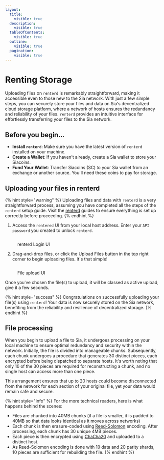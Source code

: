 ```yaml
---
layout:
  title:
    visible: true
  description:
    visible: true
  tableOfContents:
    visible: true
  outline:
    visible: true
  pagination:
    visible: true
---
```


# Renting Storage

Uploading files on `renterd` is remarkably straightforward, making it accessible even to those new to the Sia network. With just a few simple steps, you can securely store your files and data on Sia's decentralized cloud storage platform, where a network of hosts ensures the redundancy and reliability of your files. `renterd` provides an intuitive interface for effortlessly transferring your files to the Sia network.

## Before you begin...

* **Install `renterd`**: Make sure you have the latest version of `renterd` installed on your machine.
* **Create a Wallet**: If you haven't already, create a Sia wallet to store your Siacoins.
* **Fund Your Wallet**: Transfer Siacoins (SC) to your Sia wallet from an exchange or another source. You'll need these coins to pay for storage.

## Uploading your files in renterd

{% hint style="warning" %}
Uploading files and data with `renterd` is a very straightforward process, assuming you have completed all the steps of the `renterd` setup guide. Visit the [renterd](../setting-up-renterd/) guides to ensure everything is set up correctly before proceeding.
{% endhint %}

1. Access the `rentered` UI from your local host address. Enter your `API password` you created to unlock `renterd`.

<figure><img src="../../.gitbook/assets/renterd_5.png" alt=""><figcaption><p>renterd Login UI</p></figcaption></figure>

2. Drag-and-drop files, or click the Upload Files button in the top right corner to begin uploading files. It's that simple!

<figure><img src="../../.gitbook/assets/renterd_6.png" alt=""><figcaption><p>File upload UI</p></figcaption></figure>

Once you've chosen the file(s) to upload, it will be classed as active upload; give it a few seconds.

{% hint style="success" %}
Congratulations on successfully uploading your file(s) using `renterd`! Your data is now securely stored on the Sia network, benefiting from the reliability and resilience of decentralized storage.
{% endhint %}

## File processing

When you begin to upload a file to Sia, it undergoes processing on your local machine to ensure optimal redundancy and security within the network. Initially, the file is divided into manageable chunks. Subsequently, each chunk undergoes a procedure that generates 30 distinct pieces, each encrypted before being dispatched to separate hosts. It's worth noting that only 10 of the 30 pieces are required for reconstructing a chunk, and no single host can access more than one piece.

This arrangement ensures that up to 20 hosts could become disconnected from the network for each section of your original file, yet your data would remain safe and secure.

{% hint style="info" %}
For the more technical readers, here is what happens behind the scenes:

* Files are chunked into 40MB chunks (if a file is smaller, it is padded to 40MB so that data looks identical as it moves across networks)
* Each chunk is then erasure-coded using [Reed-Solomon](https://en.wikipedia.org/wiki/Reed%E2%80%93Solomon\_error\_correction) encoding. After processing, each chunk has 30 unique 4MB pieces.
* Each piece is then encrypted using [ChaCha20](https://en.wikipedia.org/wiki/ChaCha20-Poly1305) and uploaded to a distinct host.
* As Reed-Solomon encoding is done with 10 data and 20 parity shards, 10 pieces are sufficient for rebuilding the file.
{% endhint %}
